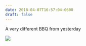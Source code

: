 ```yaml
---
date: 2018-04-07T16:57:04-0600
draft: false
---
```


A very different BBQ from yesterday

![](/images/2018/c058c15c13.jpg)

